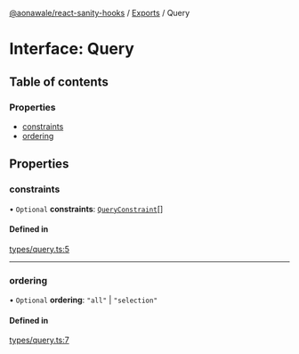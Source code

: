 [@aonawale/react-sanity-hooks](../README.md) / [Exports](../modules.md) / Query

# Interface: Query

## Table of contents

### Properties

- [constraints](Query.md#constraints)
- [ordering](Query.md#ordering)

## Properties

### constraints

• `Optional` **constraints**: [`QueryConstraint`](QueryConstraint.md)[]

#### Defined in

[types/query.ts:5](https://github.com/aonawale/react-sanity-hooks/blob/7767a83/src/types/query.ts#L5)

___

### ordering

• `Optional` **ordering**: ``"all"`` \| ``"selection"``

#### Defined in

[types/query.ts:7](https://github.com/aonawale/react-sanity-hooks/blob/7767a83/src/types/query.ts#L7)
